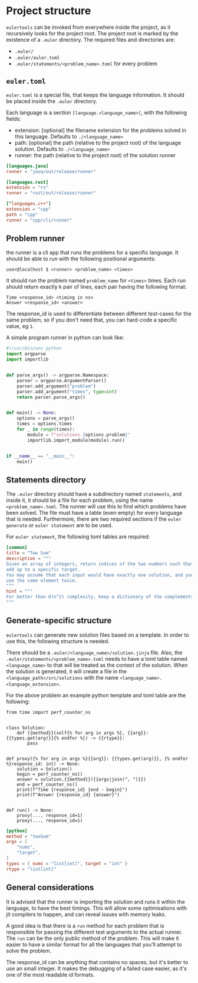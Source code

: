 # Project structure

`eulertools` can be invoked from everywhere inside the project, as it
recursively looks for the project root. The project root is marked by
the existence of a `.euler` directory. The required files and directories are:

* `.euler/`
* `.euler/euler.toml`
* `.euler/statements/<problem_name>.toml` for every problem

## `euler.toml`

`euler.toml` is a special file, that keeps the language information. It should be placed
inside the `.euler` directory.

Each language is a section `[language.<language_name>]`, with the
following fields:

* extension: \[optional\] the filename extension for the problems solved
  in this language. Defaults to `./<language_name>`
* path: \[optional\] the path (relative to the project root)
  of the language solution. Defaults to `./<language_name>`
* runner: the path (relative to the project root) of the solution runner

``` toml linenums="1" title="euler.toml"
[languages.java]
runner = "java/out/release/runner"

[languages.rust]
extension = "rs"
runner = "rust/out/release/runner"

["languages.c++"]
extension = "cpp"
path = "cpp"
runner = "cpp/cli/runner"
```

## Problem runner

the runner is a cli app that runs the problems for a specific language. It should be able to run with the
following positional arguments:

``` console
user@localhost $ <runner> <problem_name> <times>
```

It should run the problem named `problem_name` for `<times>` times. Each run should return exactly
k pair of lines, each pair having the following format:

``` console linenums="1"
Time <response_id> <timing in ns>
Answer <response_id> <answer>
```

The response_id is used to differentiate between different test-cases for the same problem, so if you don't need that,
you can hard-code a specific value, eg `1`.

A simple program runner in python can look like:

``` py linenums="1" title="Python runner"
#!/usr/bin/env python
import argparse
import importlib


def parse_args() -> argparse.Namespace:
    parser = argparse.ArgumentParser()
    parser.add_argument("problem")
    parser.add_argument("times", type=int)
    return parser.parse_args()


def main() -> None:
    options = parse_args()
    times = options.times
    for _ in range(times):
        module = f"solutions.{options.problem}"
        importlib.import_module(module).run()


if __name__ == "__main__":
    main()
```

## Statements directory

The `.euler` directory should have a subdirectory named `statements`, and inside it, it should be a file
for each problem, using the name `<problem_name>.toml`. The runner will use this to find which problems
have been solved. The file must have a table (even empty) for every language that is needed. Furthermore,
there are two required sections if the `euler generate` or `euler statement` are to be used.

For `euler statement`, the following toml tables are required:

``` toml title="p0001.toml"
[common]
title = "Two Sum"
description = """
Given an array of integers, return indices of the two numbers such that they
add up to a specific target.
You may assume that each input would have exactly one solution, and you may not
use the same element twice.
"""
hint = """
For better than O(n^2) complexity, keep a dictionary of the complements.
"""
```

## Generate-specific structure

`eulertools` can generate new solution files based on a template. In order to use this, the following structure is
needed.

There should be a `.euler/<language_name>/solution.jinja` file. Also, the `.euler/statements/<problem_name>.toml`
needs to have a toml table named `<language_name>` to that will be treated as the context of the solution. When the solution
is generated, it will create a file in the `<language_path>/src/solutions` with the name `<language_name>.<language_extension>`.

For the above problem an example python template and toml table are the following:

``` jinja title="solution.jinja"
from time import perf_counter_ns


class Solution:
    def {{method}}(self{% for arg in args %}, {{arg}}: {{types.get(arg)}}{% endfor %}) -> {{rtype}}:
        pass


def proxy({% for arg in args %}{{arg}}: {{types.get(arg)}}, {% endfor %}response_id: int) -> None:
    solution = Solution()
    begin = perf_counter_ns()
    answer = solution.{{method}}({{args|join(", ")}})
    end = perf_counter_ns()
    print(f"Time {response_id} {end - begin}")
    print(f"Answer {response_id} {answer}")


def run() -> None:
    proxy(..., response_id=1)
    proxy(..., response_id=1)
```

``` toml title="p0001.toml"
[python]
method = "twoSum"
args = [
    "nums",
    "target",
]
types = { nums = "list[int]", target = "int" }
rtype = "list[int]"
```


## General considerations

It is advised that the runner is importing the solution and runs it within the language, to
have the best timings. This will allow some optimisations with jit compilers to happen, and can
reveal issues with memory leaks.

A good idea is that there is a `run` method for each problem that is responsible for passing
the different test arguments to the actual runner. The `run` can be the only public method of the
problem. This will make it easier to have a similar format for all the languages that you'll attempt
to solve the problem.

The response_id can be anything that contains no spaces, but it's better to use an small integer.
It makes the debugging of a failed case easier, as it's one of the most readable id formats.
